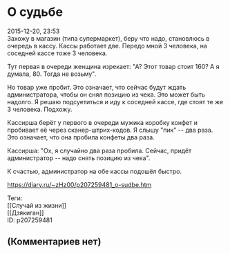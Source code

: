 О судьбе
========

  
2015-12-20, 23:53  
 Захожу в магазин (типа супермаркет), беру что надо, становлюсь в очередь в кассу. Кассы работает две. Передо мной 3 человека, на соседней кассе тоже 3 человека.   
   
 Тут первая в очереди женщина изрекает: "А? Этот товар стоит 160? А я думала, 80. Тогда не возьму".   
   
 Но товар уже пробит. Это означает, что сейчас будут ждать администратора, чтобы он снял позицию из чека. Это может быть надолго. Я решаю подсуетиться и иду к соседней кассе, где стоят те же 3 человека. Подхожу.   
   
 Кассирша берёт у первого в очереди мужика коробку конфет и пробивает её через сканер-штрих-кодов. Я слышу "пик" -- два раза. Это означает, что она пробила конфеты два раза.   
   
 Кассирша: "Ох, я случайно два раза пробила. Сейчас, придёт администратор -- надо снять позицию из чека".   
   
 К счастью, администратор на обе кассы подошёл быстро.   
  
<https://diary.ru/~zHz00/p207259481_o-sudbe.htm>  
  
Теги:  
[[Случай из жизни]]  
[[Дзякиган]]  
ID: p207259481  


(Комментариев нет)
------------------